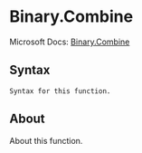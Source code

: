---
---

# Binary.Combine

Microsoft Docs: [Binary.Combine](https://docs.microsoft.com/en-us/powerquery-m/binary-combine)

## Syntax

```
Syntax for this function.
```

## About

About this function.

